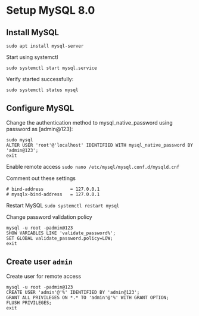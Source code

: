 # Setup MySQL 8.0

## Install MySQL

`sudo apt install mysql-server`

Start using systemctl

`sudo systemctl start mysql.service`

Verify started successfully:

`sudo systemctl status mysql`

## Configure MySQL

Change the authentication method to mysql_native_password using password as [admin@123]:

```
sudo mysql
ALTER USER 'root'@'localhost' IDENTIFIED WITH mysql_native_password BY 'admin@123';
exit
```

Enable remote access
`sudo nano /etc/mysql/mysql.conf.d/mysqld.cnf`

Comment out these settings

```
# bind-address          = 127.0.0.1
# mysqlx-bind-address   = 127.0.0.1
```

Restart MySQL
`sudo systemctl restart mysql`

Change password validation policy

```
mysql -u root -padmin@123
SHOW VARIABLES LIKE 'validate_password%';
SET GLOBAL validate_password.policy=LOW;
exit
```

## Create user `admin`

Create user for remote access

```
mysql -u root -padmin@123
CREATE USER 'admin'@'%' IDENTIFIED BY 'admin@123';
GRANT ALL PRIVILEGES ON *.* TO 'admin'@'%' WITH GRANT OPTION;
FLUSH PRIVILEGES;
exit
```
